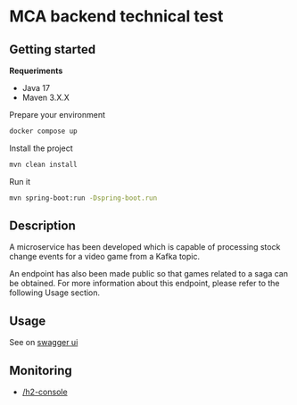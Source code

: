 # MCA backend technical test

## Getting started

**Requeriments**

- Java 17
- Maven 3.X.X

Prepare your environment

```bash
docker compose up
```

Install the project

```bash
mvn clean install
```

Run it

```bash
mvn spring-boot:run -Dspring-boot.run
```
## Description 
A microservice has been developed which is capable of processing stock change events for a video game from a Kafka topic.

An endpoint has also been made public so that games related to a saga can be obtained. For more information about this endpoint, please refer to the following Usage section.
## Usage

See on [swagger ui](http://localhost:8080/swagger-ui/index.html)

## Monitoring

- [/h2-console](http://localhost:8080/h2-console)
